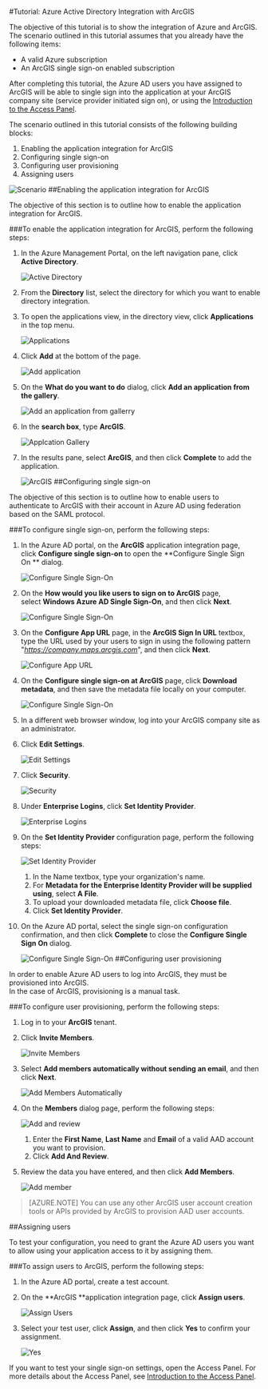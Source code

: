 <properties 
    pageTitle="Tutorial: Azure Active Directory Integration with ArcGIS | Windows Azure" 
    description="Learn how to use ArcGIS with Azure Active Directory to enable single sign-on, automated provisioning, and more!" 
    services="active-directory" 
    authors="jeevansd"  
    documentationCenter="na" 
    manager="stevenpo"/>
<tags
	ms.service="active-directory"
	ms.date="01/14/2016"
	wacn.date=""/>

#Tutorial: Azure Active Directory Integration with ArcGIS

The objective of this tutorial is to show the integration of Azure and ArcGIS. The scenario outlined in this tutorial assumes that you already have the following items:

-   A valid Azure subscription
-   An ArcGIS single sign-on enabled subscription

After completing this tutorial, the Azure AD users you have assigned to ArcGIS will be able to single sign into the application at your ArcGIS company site (service provider initiated sign on), or using the [Introduction to the Access Panel](/documentation/articles/active-directory-saas-access-panel-introduction).

The scenario outlined in this tutorial consists of the following building blocks:

1.  Enabling the application integration for ArcGIS
2.  Configuring single sign-on
3.  Configuring user provisioning
4.  Assigning users

![Scenario](./media/active-directory-saas-arcgis-tutorial/IC784735.png "Scenario")
##Enabling the application integration for ArcGIS

The objective of this section is to outline how to enable the application integration for ArcGIS.

###To enable the application integration for ArcGIS, perform the following steps:

1.  In the Azure Management Portal, on the left navigation pane, click **Active Directory**.

    ![Active Directory](./media/active-directory-saas-arcgis-tutorial/IC700993.png "Active Directory")

2.  From the **Directory** list, select the directory for which you want to enable directory integration.

3.  To open the applications view, in the directory view, click **Applications** in the top menu.

    ![Applications](./media/active-directory-saas-arcgis-tutorial/IC700994.png "Applications")

4.  Click **Add** at the bottom of the page.

    ![Add application](./media/active-directory-saas-arcgis-tutorial/IC749321.png "Add application")

5.  On the **What do you want to do** dialog, click **Add an application from the gallery**.

    ![Add an application from gallerry](./media/active-directory-saas-arcgis-tutorial/IC749322.png "Add an application from gallerry")

6.  In the **search box**, type **ArcGIS**.

    ![Applcation Gallery](./media/active-directory-saas-arcgis-tutorial/IC784736.png "Applcation Gallery")

7.  In the results pane, select **ArcGIS**, and then click **Complete** to add the application.

    ![ArcGIS](./media/active-directory-saas-arcgis-tutorial/IC784737.png "ArcGIS")
##Configuring single sign-on

The objective of this section is to outline how to enable users to authenticate to ArcGIS with their account in Azure AD using federation based on the SAML protocol.

###To configure single sign-on, perform the following steps:

1.  In the Azure AD portal, on the **ArcGIS** application integration page, click **Configure single sign-on** to open the **Configure Single Sign On ** dialog.

    ![Configure Single Sign-On](./media/active-directory-saas-arcgis-tutorial/IC784738.png "Configure Single Sign-On")

2.  On the **How would you like users to sign on to ArcGIS** page, select **Windows Azure AD Single Sign-On**, and then click **Next**.

    ![Configure Single Sign-On](./media/active-directory-saas-arcgis-tutorial/IC784739.png "Configure Single Sign-On")

3.  On the **Configure App URL** page, in the **ArcGIS Sign In URL** textbox, type the URL used by your users to sign in using the following pattern "*https://company.maps.arcgis.com*", and then click **Next**.

    ![Configure App URL](./media/active-directory-saas-arcgis-tutorial/IC784740.png "Configure App URL")

4.  On the **Configure single sign-on at ArcGIS** page, click **Download metadata**, and then save the metadata file locally on your computer.

    ![Configure Single Sign-On](./media/active-directory-saas-arcgis-tutorial/IC784741.png "Configure Single Sign-On")

5.  In a different web browser window, log into your ArcGIS company site as an administrator.

6.  Click **Edit Settings**.

    ![Edit Settings](./media/active-directory-saas-arcgis-tutorial/IC784742.png "Edit Settings")

7.  Click **Security**.

    ![Security](./media/active-directory-saas-arcgis-tutorial/IC784743.png "Security")

8.  Under **Enterprise Logins**, click **Set Identity Provider**.

    ![Enterprise Logins](./media/active-directory-saas-arcgis-tutorial/IC784744.png "Enterprise Logins")

9.  On the **Set Identity Provider** configuration page, perform the following steps:

    ![Set Identity Provider](./media/active-directory-saas-arcgis-tutorial/IC784745.png "Set Identity Provider")

    1.  In the Name textbox, type your organization's name.
    2.  For **Metadata for the Enterprise Identity Provider will be supplied using**, select **A File**.
    3.  To upload your downloaded metadata file, click **Choose file**.
    4.  Click **Set Identity Provider**.

10. On the Azure AD portal, select the single sign-on configuration confirmation, and then click **Complete** to close the **Configure Single Sign On** dialog.

    ![Configure Single Sign-On](./media/active-directory-saas-arcgis-tutorial/IC784746.png "Configure Single Sign-On")
##Configuring user provisioning

In order to enable Azure AD users to log into ArcGIS, they must be provisioned into ArcGIS.  
In the case of ArcGIS, provisioning is a manual task.

###To configure user provisioning, perform the following steps:

1.  Log in to your **ArcGIS** tenant.

2.  Click **Invite Members**.

    ![Invite Members](./media/active-directory-saas-arcgis-tutorial/IC784747.png "Invite Members")

3.  Select **Add members automatically without sending an email**, and then click **Next**.

    ![Add Members Automatically](./media/active-directory-saas-arcgis-tutorial/IC784748.png "Add Members Automatically")

4.  On the **Members** dialog page, perform the following steps:

    ![Add and review](./media/active-directory-saas-arcgis-tutorial/IC784749.png "Add and review")

    1.  Enter the **First Name**, **Last Name** and **Email** of a valid AAD account you want to provision.
    2.  Click **Add And Review**.

5.  Review the data you have entered, and then click **Add Members**.

    ![Add member](./media/active-directory-saas-arcgis-tutorial/IC784750.png "Add member")

>[AZURE.NOTE] You can use any other ArcGIS user account creation tools or APIs provided by ArcGIS to provision AAD user accounts.

##Assigning users

To test your configuration, you need to grant the Azure AD users you want to allow using your application access to it by assigning them.

###To assign users to ArcGIS, perform the following steps:

1.  In the Azure AD portal, create a test account.

2.  On the **ArcGIS **application integration page, click **Assign users**.

    ![Assign Users](./media/active-directory-saas-arcgis-tutorial/IC784751.png "Assign Users")

3.  Select your test user, click **Assign**, and then click **Yes** to confirm your assignment.

    ![Yes](./media/active-directory-saas-arcgis-tutorial/IC767830.png "Yes")

If you want to test your single sign-on settings, open the Access Panel. For more details about the Access Panel, see [Introduction to the Access Panel](/documentation/articles/active-directory-saas-access-panel-introduction).
